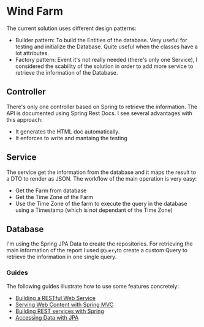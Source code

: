 # Wind Farm

The current solution uses different design patterns:
* Builder pattern: To build the Entities of the database. Very useful for testing and initialize the Database. Quite useful when the classes have a lot attributes.
* Factory pattern: Event it's not really needed (there's only one Service), I considered the scability of the solution in order to add more service to retrieve the information of the Database.


## Controller

There's only one controller based on Spring to retrieve the information. The API is documented using Spring Rest Docs. I see several advantages with this approach:
* It generates the HTML doc automatically.
* It enforces to write and mantaing the testing

## Service

The service get the information from the database and it maps the result to a DTO to render as JSON. The workflow of the main operation is very easy:
- Get the Farm from database
- Get the Time Zone of the Farm
- Use the Time Zone of the farm to execute the query in the database using a Timestamp (which is not dependant of the Time Zone)

## Database 

I'm using the Spring JPA Data to create the repositories. For retrieving the main information of the report I used `@Query`to create a custom Query to retrieve the information in one single query.

### Guides
The following guides illustrate how to use some features concretely:

* [Building a RESTful Web Service](https://spring.io/guides/gs/rest-service/)
* [Serving Web Content with Spring MVC](https://spring.io/guides/gs/serving-web-content/)
* [Building REST services with Spring](https://spring.io/guides/tutorials/bookmarks/)
* [Accessing Data with JPA](https://spring.io/guides/gs/accessing-data-jpa/)

